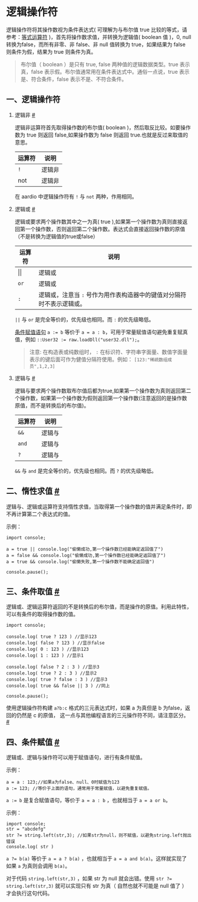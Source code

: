# 逻辑操作符

逻辑操作符将其操作数视为条件表达式( 可理解为与布尔值 true 比较的等式，请参考：[等式运算符](equality.md) )，首先将操作数求值，并转换为逻辑值( boolean 值 )，0, null 转换为false，而所有非零、非 false、非 null 值转换为 true，如果结果为 false 则条件为假，结果为 true 则条件为真。

> 布尔值（ boolean ）是只有 true, false 两种值的逻辑数据类型。true 表示真，false 表示假。布尔值通常用在条件表达式中。通俗一点说，true 表示是、符合条件，false 表示不是、不符合条件。 

## 一、逻辑操作符

1. 逻辑非 <a id="not" href="#not">&#x23;</a>

    逻辑非运算符首先取得操作数的布尔值( boolean )，然后取反比较。如要操作数为 true 则返回 false,如果操作数为 false 则返回 true.也就是反过来取值的意思。  

    | 运算符 | 说明 |
    | --- | --- |
    | `!` | 逻辑非 |
    | not | 逻辑非 |

    在 aardio 中逻辑操作符有 `!` 与 `not` 两种，作用相同。

2. 逻辑或 <a id="or" href="#or">&#x23;</a>

    逻辑或要求两个操作数其中之一为真( true ),如果第一个操作数为真则直接返回第一个操作数，否则返回第二个操作数。表达式会直接返回操作数的原值（不是转换为逻辑值的true或false）

    | 运算符 | 说明 |
    | --- | --- |
    | &#x7c;&#x7c; | 逻辑或 |
    | `or` | 逻辑或 |
    | `:` | 逻辑或，注意当  `:`  号作为用作表构造器中的键值对分隔符时不表示逻辑或。 |

    `||` 与 `or` 是完全等价的，优先级也相同。而 `:` 的优先级略低。 

    [条件赋值语句](#conditional-assignment) `a := b` 等价于 `a = a : b`，可用于常量赋值语句避免重复赋真值，例如 `::User32 := raw.loadDll("user32.dll");`。

    > 注意: 在构造表或纯数组时， `:` 在标识符、字符串字面量、数值字面量表示的键后面可作为健值分隔符使用。例如： `[123:"稀疏数组成员",1,2,3]` 

3. 逻辑与 <a id="and" href="#and">&#x23;</a>

    逻辑与要求两个操作数取布尔值后都为true,如果第一个操作数为真则返回第二个操作数，如果第一个操作数为假则返回第一个操作数(注意返回的是操作数原值，而不是转换后的布尔值)。  

    | 运算符 | 说明 |
    | --- | --- |
    | `&&` | 逻辑与 |
    | `and` | 逻辑与 |
    | `?` | 逻辑与 |

    `&&` 与 `and` 是完全等价的，优先级也相同。而 `?` 的优先级略低。 

## 二、惰性求值 <a id="short-cut-evaluation" href="#short-cut-evaluation">&#x23;</a>


逻辑与、逻辑或运算符支持惰性求值，当取得第一个操作数的值并满足条件时，即不再计算第二个表达式的值。

示例：

```aardio
import console; 

a = true || console.log("偷懒成功,第一个操作数已经能确定返回值了") 
a = false && console.log("偷懒成功,第一个操作数已经能确定返回值了") 
a = true && console.log("偷懒失败,第一个操作数不能确定返回值") 

console.pause();
```

## 三、条件取值 <a id="conditional-operator" href="#conditional-operator">&#x23;</a>


逻辑或、逻辑运算符返回的不是转换后的布尔值，而是操作的原值。利用此特性，可以有条件的取得操作数的值。  

  
```aardio
import console; 

console.log( true ? 123 ) //显示123
console.log( false ? 123 ) //显示false
console.log( 0 : 123 ) //显示123
console.log( 1 : 123 ) //显示1 

console.log( false ? 2 : 3 ) //显示3
console.log( true ? 2 : 3 ) //显示2 
console.log( true ? false : 3 ) //显示3
console.log( true && false || 3 ) //同上

console.pause();
```  

使用逻辑操作符构建 `a?b:c` 格式的三元表达式时，如果 a 为真但是 b 为false，返回的仍然是 c 的原值， 这一点与其他编程语言的三元操作符不同，请注意区分。<a id="ternary expression" href="#ternary expression">&#x23;</a>


## 四、条件赋值 <a id="conditional-assignment" href="#conditional-assignment">&#x23;</a>


逻辑或、逻辑与操作符可以用于赋值语句，进行有条件赋值。  

示例：

```aardio
a = a : 123;//如果a为false、null、0时赋值为123
a := 123; //等价于上面的语句，通常用于常量赋值，以避免重复赋值。
```  

`a := b` 是复合赋值语句，等价于 `a = a : b` ，也就相当于 `a = a or b`。  

示例：

```aardio
import console; 
str = "abcdefg"
str ?= string.left(str,3); //如果str为null，则不赋值，以避免string.left抛出错误
console.log( str )
```
  
`a ?= b(a)` 等价于 `a = a ? b(a)` ，也就相当于 `a = a and b(a)`。这样就实现了如果 `a` 为真则会调用 `b(a)`。

对于代码 `string.left(str,3)` ，如果 str 为 null 就会出错。使用 `str ?= string.left(str,3)` 就可以实现只有 str 为真（ 自然也就不可能是 null 值了 ）才会执行这句代码。
